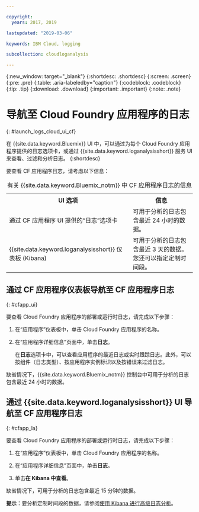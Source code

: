 ```yaml
---

copyright:
  years: 2017, 2019

lastupdated: "2019-03-06"

keywords: IBM Cloud, logging

subcollection: cloudloganalysis

---
```


{:new_window: target="_blank"}
{:shortdesc: .shortdesc}
{:screen: .screen}
{:pre: .pre}
{:table: .aria-labeledby="caption"}
{:codeblock: .codeblock}
{:tip: .tip}
{:download: .download}
{:important: .important}
{:note: .note}

# 导航至 Cloud Foundry 应用程序的日志
{: #launch_logs_cloud_ui_cf}

在 {{site.data.keyword.Bluemix}} UI 中，可以通过为每个 Cloud Foundry 应用程序提供的日志选项卡，或通过 {{site.data.keyword.loganalysisshort}} 服务 UI 来查看、过滤和分析日志。
{:shortdesc}

要查看 CF 应用程序日志，请考虑以下信息： 

<table>
  <caption>有关 {{site.data.keyword.Bluemix_notm}} 中 CF 应用程序日志的信息</caption>
  <tr>
    <th>UI 选项</th>
    <th>信息</th>
  </tr>
  <tr>
    <td>通过 CF 应用程序 UI 提供的“日志”选项卡</td>
    <td>可用于分析的日志包含最近 24 小时的数据。</td>
  </tr>
  <tr>
    <td>{{site.data.keyword.loganalysisshort}} 仪表板 (Kibana)</td>
    <td>可用于分析的日志包含最近 3 天的数据。您还可以指定定制时间段。</td>
  </tr>
</table>


## 通过 CF 应用程序仪表板导航至 CF 应用程序日志 
{: #cfapp_ui}

要查看 Cloud Foundry 应用程序的部署或运行时日志，请完成以下步骤：

1. 在“应用程序”仪表板中，单击 Cloud Foundry 应用程序的名称。 
    
2. 在“应用程序详细信息”页面中，单击**日志**。
    
    在**日志**选项卡中，可以查看应用程序的最近日志或实时跟踪日志。此外，可以按组件（日志类型）、按应用程序实例标识以及按错误来过滤日志。
    
缺省情况下，{{site.data.keyword.Bluemix_notm}} 控制台中可用于分析的日志包含最近 24 小时的数据。


## 通过 {{site.data.keyword.loganalysisshort}} UI 导航至 CF 应用程序日志 
{: #cfapp_la}

要查看 Cloud Foundry 应用程序的部署或运行时日志，请完成以下步骤：

1. 在“应用程序”仪表板中，单击 Cloud Foundry 应用程序的名称。 
    
2. 在“应用程序详细信息”页面中，单击**日志**。
    
3. 单击**在 Kibana 中查看**。

缺省情况下，可用于分析的日志包含最近 15 分钟的数据。

**提示**：要分析定制时间段的数据，请参阅[使用 Kibana 进行高级日志分析](/docs/services/CloudLogAnalysis/kibana/analyzing_logs_Kibana.html#analyzing_logs_Kibana)。 


